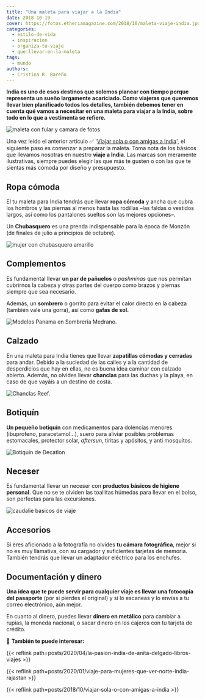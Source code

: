 ```yaml
---
title: "Una maleta para viajar a la India"
date: 2018-10-19
cover: https://fotos.etheriamagazine.com/2018/10/maleta-viaje-india.jpg
categories: 
  - estilo-de-vida
  - inspiracion
  - organiza-tu-viaje
  - que-llevar-en-la-maleta
tags: 
  - mundo
authors: 
  - Cristina R. Bareño
---
```


**India es uno de esos destinos que solemos planear con tiempo porque representa un 
sueño largamente acariciado. Como viajeras que queremos llevar bien planificado todos 
los detalles, también debemos tener en cuenta qué vamos a necesitar en una maleta para 
viajar a la India, sobre todo en lo que a vestimenta se refiere.** 

![maleta con fular y camara de fotos](https://fotos.etheriamagazine.com/2018/10/maleta-viaje-india.jpg "Planifica tu maleta a la India con tiempo suficiente para que no te falte de nada.")

Una vez leído el anterior artículo ✅ '[Viajar sola o con amigas a 
India](http://etheriamagazine.com/2018/10/19/viajar-sola-o-con-amigas-a-india/)', el 
siguiente paso es comenzar a preparar la maleta. Toma nota de los básicos que llevamos 
nosotras en nuestro **viaje a India**. Las marcas son meramente ilustrativas, siempre 
puedes elegir las que más te gusten o con las que te sientas más cómoda por diseño y 
presupuesto. 

## Ropa cómoda

El tu maleta para India tendrás que llevar **ropa cómoda** y ancha que cubra los hombros 
y las piernas al menos hasta las rodillas –las faldas o vestidos largos, así como los 
pantalones sueltos son las mejores opciones–. 

Un **Chubasquero** es una prenda indispensable para la época de Monzón (de finales de 
julio a principios de octubre). 

![mujer con chubasquero amarillo](https://fotos.etheriamagazine.com/2018/10/chubasquero-hm.jpg "Chubasquero H&M.")

## Complementos

Es fundamental llevar **un par de pañuelos** o _pashminas_ que nos permitan cubrirnos la 
cabeza y otras partes del cuerpo como brazos y piernas siempre que sea necesario. 

Además, un **sombrero** o gorrito para evitar el calor directo en la cabeza (también 
vale una gorra), así como **gafas de sol.** 

![Modelos Panama en Sombrería Medrano.](https://fotos.etheriamagazine.com/2018/10/sombreria-medrano-panama.jpg "Modelos Panama en Sombrería Medrano.")

## Calzado

En una maleta para India tienes que llevar **zapatillas cómodas y cerradas** para andar. 
Debido a la suciedad de las calles y a la cantidad de desperdicios que hay en ellas, no 
es buena idea caminar con calzado abierto. Además, no olvides llevar **chanclas** para 
las duchas y la playa, en caso de que vayáis a un destino de costa. 

![Chanclas Reef.](https://fotos.etheriamagazine.com/2018/10/chanclas-reef.jpg "Chanclas Reef.")

## Botiquín

**Un pequeño botiquín** con medicamentos para dolencias menores (ibuprofeno, 
paracetamol...), suero para aliviar posibles problemas estomacales, protector solar, 
_aftersun_, tiritas y apósitos, y anti mosquitos. 

![Botiquin de Decatlon](https://fotos.etheriamagazine.com/2018/10/botiquin-viaje-decatlon.jpg "Botiquín de Decatlon.")

## Neceser

Es fundamental llevar un neceser con **productos básicos de higiene personal**. Que no 
se te olviden las toallitas húmedas para llevar en el bolso, son perfectas para las 
excursiones. 

![caudalie basicos de viaje](https://fotos.etheriamagazine.com/2018/10/neceser-viaje-caudalie.jpg "Básicos de viaje de Caudalie.")

## Accesorios

Si eres aficionado a la fotografía no olvides **tu cámara fotográfica**, mejor si no es 
muy llamativa, con su cargador y suficientes tarjetas de memoria. También tendrás que 
llevar un adaptador eléctrico para los enchufes. 

## Documentación y dinero

**Una idea que te puede servir para cualquier viaje es llevar una fotocopia del 
pasaporte** (por si pierdes el original) y si lo escaneas y lo envías a tu correo 
electrónico, aún mejor. 

En cuanto al dinero, puedes llevar **dinero en metálico** para cambiar a rupias, la 
moneda nacional, o sacar dinero en los cajeros con tu tarjeta de crédito. 

📌 **También te puede interesar:** 

{{< reflink path=posts/2020/04/la-pasion-india-de-anita-delgado-libros-viajes >}} 

{{< reflink path=posts/2020/01/viaje-para-mujeres-que-ver-norte-india-rajastan >}} 

{{< reflink path=posts/2018/10/viajar-sola-o-con-amigas-a-india >}}
